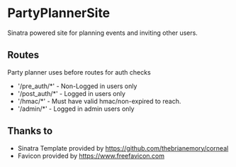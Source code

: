 # PartyPlannerSite

Sinatra powered site for planning events and inviting other users.

## Routes

Party planner uses before routes for auth checks

- '/pre_auth/*' - Non-Logged in users only
- '/post_auth/*' - Logged in users only
- '/hmac/*' - Must have valid hmac/non-expired to reach.
- '/admin/*' - Logged in admin users only

## Thanks to

- Sinatra Template provided by https://github.com/thebrianemory/corneal
- Favicon provided by https://www.freefavicon.com
